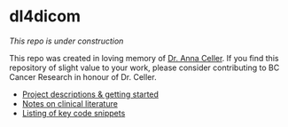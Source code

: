 # dl4dicom

*This repo is under construction*

This repo was created in loving memory of [Dr. Anna Celler](http://donate.bccancerfoundation.com/site/TR?px=2803786&fr_id=3390&pg=personal). If you find this repository of slight value to your work, please consider contributing to BC Cancer Research in honour of Dr. Celler.

- [Project descriptions & getting started](summary.md)
- [Notes on clinical literature](lit.md)
- [Listing of key code snippets](misc_snippets.md)

```
```
